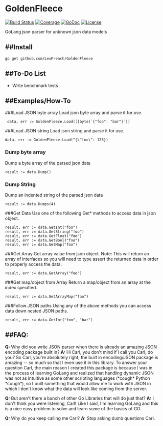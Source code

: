 # GoldenFleece
[![Build Status](https://travis-ci.org/LexFrench/GoldenFleece.svg?branch=master)](https://travis-ci.org/LexFrench/GoldenFleece)
[![Coverage](http://gocover.io/_badge/github.com/LexFrench/GoldenFleece)](http://gocover.io/github.com/LexFrench/GoldenFleece)
[![GoDoc](http://img.shields.io/badge/godoc-reference-blue.svg?style=flat)](https://godoc.org/github.com/LexFrench/GoldenFleece) [![License](https://img.shields.io/badge/license-GPL-lightgrey.svg)](https://github.com/LexFrench/GoldenFleece/blob/master/LICENSE)

GoLang json parser for unknown json data models

##Install
----------

    go get github.com/LexFrench/GoldenFleece

##To-Do List
----------
- Write benchmark tests

##Examples/How-To
----------
###Load JSON byte array
Load json byte array and parse it for use.

     data, err := GoldenFleece.Load([]byte(`{"foo": "bar"}`))

###Load JSON string
Load json string and parse it for use.

    data, err := GoldenFleece.Load("{\"foo\": 123})

### Dump byte array
Dump a byte array of the parsed json data

    result := data.Dump()

### Dump String
Dump an indented string of the parsed json data

    result := data.Dumps(4)

###Get Data
Use one of the following Get* methods to access data in json object.

    result, err := data.GetInt("foo")
    result, err := data.GetString("foo")
    result, err := data.GetFloat("foo")
    result, err := data.GetBool("foo")
    result, err := data.GetMap("foo")

###Get Array
Get array value from json object.
Note: This will return an array of interfaces so you will need to type assert the returned data in order to properly access the data.

    result, err := data.GetArray("foo")

###Get map/object from Array
Return a map/object from an array at the index specified.

    result, err := data.GetArrayMap("foo")

###Follow JSON paths
Using any of the above methods you can access data down nested JSON paths.

    result, err := data.GetInt("foo", "bar")

##FAQ:
----------
 **Q:** Why did you write JSON parser when there is already an amazing JSON encoding package built in?
 **A:** Hi Carl, you don't mind if I call you Carl, do you? So Carl, you're absolutely right; the built in encoding/JSON package is amazing -- so much so that I even use it in this library. To answer your question Carl, the main reason I created this package is because I was in the process of learning GoLang and realized that handling dynamic JSON was not as intuitive as some other scripting languages (\*cough* Python \*cough*), so I built something that would allow me to work with JSON in which I don't know what the data will look like coming from the server.

**Q:** But aren't there a bunch of other Go Libraries that will do just that?
**A:** I don't think you were listening, Carl! Like I said, I'm learning GoLang and this is a nice easy problem to solve and learn some of the basics of GO.

**Q:** Why do you keep calling me Carl?
**A:** Stop asking dumb questions Carl.
